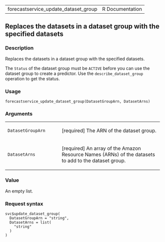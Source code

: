 <table style="width: 100%;">
<tbody>
<tr class="odd">
<td>forecastservice_update_dataset_group</td>
<td style="text-align: right;">R Documentation</td>
</tr>
</tbody>
</table>

## Replaces the datasets in a dataset group with the specified datasets

### Description

Replaces the datasets in a dataset group with the specified datasets.

The `Status` of the dataset group must be `ACTIVE` before you can use
the dataset group to create a predictor. Use the
`describe_dataset_group` operation to get the status.

### Usage

    forecastservice_update_dataset_group(DatasetGroupArn, DatasetArns)

### Arguments

<table>
<colgroup>
<col style="width: 35%" />
<col style="width: 65%" />
</colgroup>
<tbody>
<tr class="odd">
<td><code
id="forecastservice_update_dataset_group_:_DatasetGroupArn">DatasetGroupArn</code></td>
<td><p>[required] The ARN of the dataset group.</p></td>
</tr>
<tr class="even">
<td><code
id="forecastservice_update_dataset_group_:_DatasetArns">DatasetArns</code></td>
<td><p>[required] An array of the Amazon Resource Names (ARNs) of the
datasets to add to the dataset group.</p></td>
</tr>
</tbody>
</table>

### Value

An empty list.

### Request syntax

    svc$update_dataset_group(
      DatasetGroupArn = "string",
      DatasetArns = list(
        "string"
      )
    )
